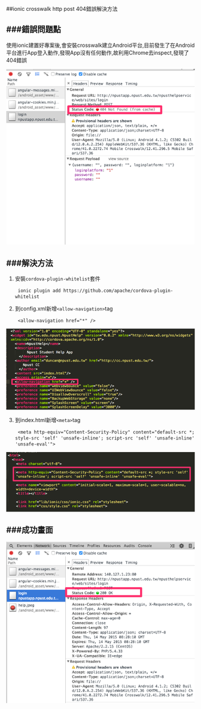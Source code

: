 ##ionic crosswalk http post 404錯誤解決方法

###錯誤問題點
-
使用ionic建置好專案後,會安裝crosswalk建立Android平台,目前發生了在Android平台進行App登入動作,發現App沒有任何動作,故利用Chrome去inspect,發現了404錯誤

![Alt text](image/1.png "圖一")

###解決方法
-

1. 安裝``cordova-plugin-whitelist``套件
	
	>
		ionic plugin add https://github.com/apache/cordova-plugin-whitelist
	>
	
2. 到config.xml新增``<allow-navigation>``tag

	>
		<allow-navigation href="*" />
	>
	
![Alt text](image/3.png "到config.xml新增 <allow-navigation> tag")

3. 到index.html新增``<meta>``tag

	>
		<meta http-equiv="Content-Security-Policy" content="default-src *; style-src 'self' 'unsafe-inline'; script-src 'self' 'unsafe-inline' 'unsafe-eval'">

	>

![Alt text](image/4.png "到index.html新增<meta>tag") 
	
###成功畫面
-

![Alt text](image/2.png "成功畫面") 